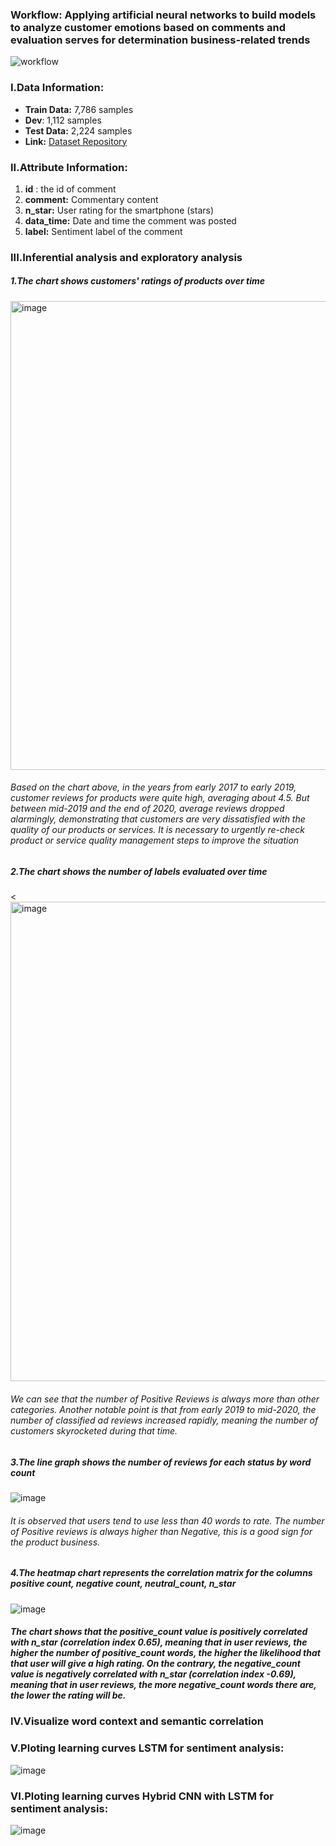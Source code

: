 ### Workflow: Applying artificial neural networks to build models to analyze customer emotions based on comments and evaluation serves for determination business-related trends

![workflow](https://github.com/ZeusCoderBE/NLP-clustering-word--Vietnamese-Sentiment-Analysis/assets/117000361/07f725cc-ff77-4909-a9bd-62265e478cb9)

### I.Data Information:

- **Train Data:** 7,786 samples
- **Dev**: 1,112 samples
- **Test Data:** 2,224 samples
- **Link:** [Dataset Repository](https://github.com/LuongPhan/UIT-ViSFD?tab=readme-ov-file)

### II.Attribute Information:
1. **id** : the id of comment
2. **comment:** Commentary content
3. **n_star:** User rating for the smartphone (stars)
4. **data_time:** Date and time the comment was posted
5. **label:** Sentiment label of the comment


### III.Inferential analysis and exploratory analysis

##### 1.The chart shows customers' ratings of products over time

<img width="750" alt="image" src="https://github.com/user-attachments/assets/05fad310-6f22-4692-ab33-047dfb1157a9">




###### Based on the chart above, in the years from early 2017 to early 2019, customer reviews for products were quite high, averaging about 4.5. But between mid-2019 and the end of 2020, average reviews dropped alarmingly, demonstrating that customers are very dissatisfied with the quality of our products or services. It is necessary to urgently re-check product or service quality management steps to improve the situation

##### 2.The chart shows the number of labels evaluated over time

<<img width="767" alt="image" src="https://github.com/user-attachments/assets/a3dfc50c-53da-44fa-ab6e-04c7c74cf440">

###### We can see that the number of Positive Reviews is always more than other categories. Another notable point is that from early 2019 to mid-2020, the number of classified ad reviews increased rapidly, meaning the number of customers skyrocketed during that time.

##### 3.The line graph shows the number of reviews for each status by word count

![image](https://github.com/user-attachments/assets/1b365a85-5edf-4b21-ac52-6d372ef71e08)

###### It is observed that users tend to use less than 40 words to rate. The number of Positive reviews is always higher than Negative, this is a good sign for the product business.

##### 4.The heatmap chart represents the correlation matrix for the columns positive count, negative count, neutral_count, n_star

![image](https://github.com/user-attachments/assets/7042acaf-7c98-4e6f-8171-3eb79e22d149)

##### The chart shows that the positive_count value is positively correlated with n_star (correlation index 0.65), meaning that in user reviews, the higher the number of positive_count words, the higher the likelihood that that user will give a high rating. On the contrary, the negative_count value is negatively correlated with n_star (correlation index -0.69), meaning that in user reviews, the more negative_count words there are, the lower the rating will be.

### IV.Visualize word context and semantic correlation

### V.Ploting learning curves LSTM for sentiment analysis:
![image](https://github.com/ZeusCoderBE/NLP-clustering-word--Vietnamese-Sentiment-Analysis/assets/117000361/14d6044e-8480-412d-b057-ba0d9b6acced)


### VI.Ploting learning curves Hybrid CNN with LSTM for sentiment analysis:
![image](https://github.com/ZeusCoderBE/NLP-clustering-word--Vietnamese-Sentiment-Analysis/assets/117000361/cffe57cd-0338-4207-bb12-a213c706f330)


